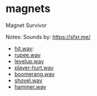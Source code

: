 # magnets
Magnet Survivor


Notes:
Sounds by:
https://sfxr.me/
- [hit.wav](https://sfxr.me/#34T6PkukPU8CmSzievjPFKfcAC15JVQUtVehvZ2EoGW2RzWAvUFcritFCPPbBabF1NpMQZMLoVaaNxpXhrFNVHfUzsk2ZFWHiLyPFrttsX5a15vW4c5BRTVMy):
- [rupee.wav](https://sfxr.me/#34T6PkwZpHKQD9Qh6Tb4BQ4LFoRXyTRMcqPMZQBy7Ay6QpebV2bJ86DCP1jxqDZrzYkPTZU1XFEy85qLypQMgojEFWX5HxTqPBiez4cRG32aHqUhz7ezMyaLo)
- [levelup.wav](https://sfxr.me/#1111152kLDKYZ3Fao9HVL5ekE9zAqPxeCks5pUYzR5QE6MibncK6qqEyvsmKYYJtewFN3THq3a4mYLEy4zRzw6Sc6wjCvoaVmXUSDkHxHgTLrV7RHrXZxDD1)
- [player-hurt.wav](https://sfxr.me/#111118DN5QBs9wLqTM81xiTvB8myWguYuEJVg2D9RAtaLAGm2ZDUn1UAdACwXhoK2WvZu85QMLeHYcxDTTvvzP1QR7AVb1ThRYevmqcFVvj9crnkvVbf9BYs)
- [boomerang.wav](https://sfxr.me/#8afixJSiYzA9XKczoH4XcwxUTXZnNj4nmJ2QnYSf1MVHoDptvRKkRm8QejLBpZr18eVaKaX95E1CHoypuUxFWNtbfocRRPiBNkadocoV1KtjZxvTEYeLaH7Cy)
- [shovel.wav](https://sfxr.me/#7hifvHJwQbeb3whBqkMmAqags2dYaWeNWXXy1NBKVZTJspF3BccgCtxVo2G71TWdtjZDcHxx36W3BWW2mCnPTyJHBR1BaKRY3DT6bDCeVHSHZ6wb9LEhQ6pvh)
- [hammer.wav](https://sfxr.me/#7BMHBGLDqGGAz3KzUKewiK8zeBVguXU6VHK4cPeRCqs4MqqD25BFjyZ42nFUa2CzhTSA4uEc6Yx1cVz4dsLEnDiDYJS233cHoXdASzsE14CaagrzJr4vzbGCf)